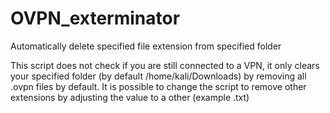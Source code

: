 # OVPN_exterminator
Automatically delete specified file extension from specified folder

This script does not check if you are still connected to a VPN, it only clears your specified folder (by default /home/kali/Downloads) by removing all .ovpn files by default.
It is possible to change the script to remove other extensions by adjusting the value to a other (example .txt)

